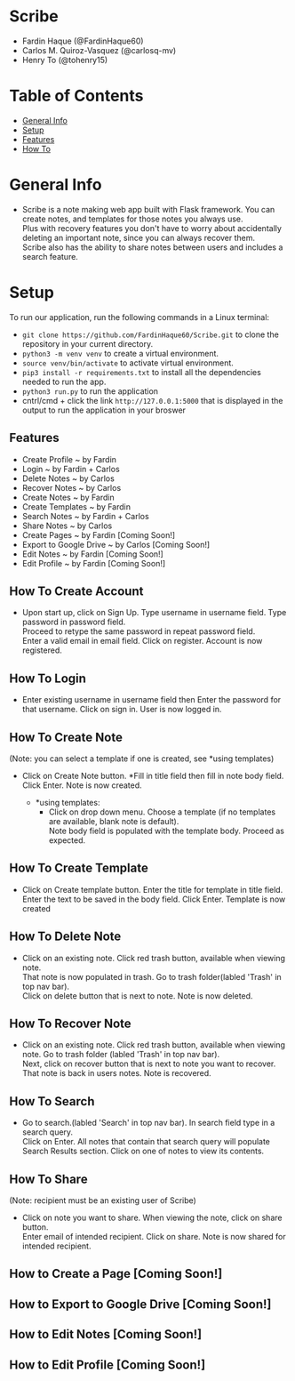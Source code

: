 # Scribe
- Fardin Haque (@FardinHaque60)
- Carlos M. Quiroz-Vasquez (@carlosq-mv)
- Henry To (@tohenry15)

# Table of Contents
* [General Info](#general-info)
* [Setup](#setup)
* [Features](#features)
* [How To](#how-to-create-account)

# General Info
* Scribe is a note making web app built with Flask framework. 
You can create notes, and templates for those notes you always use.   
Plus with recovery features you don't have to worry about accidentally deleting an important note, since you can always recover them.  
Scribe also has the ability to share notes between users and includes a search feature.

# Setup
To run our application, run the following commands in a Linux terminal: 
* `git clone https://github.com/FardinHaque60/Scribe.git` to clone the repository in your current directory.
* `python3 -m venv venv` to create a virtual environment.  
* `source venv/bin/activate` to activate virtual environment.  
* `pip3 install -r requirements.txt` to install all the dependencies needed to run the app.
* `python3 run.py` to run the application
* cntrl/cmd + click the link `http://127.0.0.1:5000` that is displayed in the output to run the application in your broswer

## Features
* Create Profile ~ by Fardin 
* Login ~ by Fardin + Carlos
* Delete Notes ~ by Carlos
* Recover Notes ~ by Carlos
* Create Notes ~ by Fardin
* Create Templates ~ by Fardin
* Search Notes ~ by Fardin + Carlos
* Share Notes ~ by Carlos
* Create Pages ~ by Fardin [Coming Soon!]
* Export to Google Drive ~ by Carlos [Coming Soon!]
* Edit Notes ~ by Fardin [Coming Soon!]
* Edit Profile ~ by Fardin [Coming Soon!]

## How To Create Account
* Upon start up, click on Sign Up. Type username in username field. Type password in password field.  
Proceed to retype the same password in repeat password field.   
Enter a valid email in email field. Click on register. Account is now registered.

## How To Login
* Enter existing username in username field then Enter the password for that username. Click on sign in. User is now logged in.

## How To Create Note
(Note: you can select a template if one is created, see *using templates)

* Click on Create Note button. *Fill in title field then fill in note body field. Click Enter. Note is now created.

    - *using templates:
        * Click on drop down menu. Choose a template (if no templates are available, blank note is default).  
        Note body field is populated with the template body. Proceed as expected.

## How To Create Template
* Click on Create template button. Enter the title for template in title field.   
Enter the text to be saved in the body field. Click Enter. Template is now created

## How To Delete Note
* Click on an existing note. Click red trash button, available when viewing note.  
That note is now populated in trash. Go to trash folder(labled 'Trash' in top nav bar).   
Click on delete button that is next to note. Note is now deleted.

## How To Recover Note
* Click on an existing note. Click red trash button, available when viewing note. Go to trash folder (labled 'Trash' in top nav bar).  
Next, click on recover button that is next to note you want to recover.  
That note is back in users notes. Note is recovered.

## How To Search
* Go to search.(labled 'Search' in top nav bar). In search field type in a search query.   
Click on Enter. All notes that contain that search query will populate Search Results section. Click on one of notes to view its contents.

## How To Share
(Note: recipient must be an existing user of Scribe)
* Click on note you want to share. When viewing the note, click on share button.  
Enter email of intended recipient. Click on share. Note is now shared for intended recipient.

## How to Create a Page [Coming Soon!]

## How to Export to Google Drive [Coming Soon!]

## How to Edit Notes [Coming Soon!]

## How to Edit Profile [Coming Soon!]
